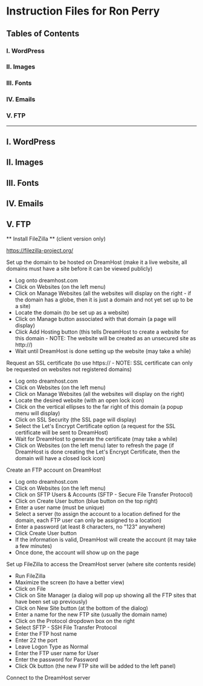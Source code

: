 # Instruction Files for Ron Perry #

## Tables of Contents
### I. WordPress
### II. Images
### III. Fonts
### IV. Emails
### V. FTP

---

## I. WordPress

## II. Images

## III. Fonts

## IV. Emails

## V. FTP

** Install FileZilla ** (client version only)

https://filezilla-project.org/

Set up the domain to be hosted on DreamHost (make it a live website, all domains must have a site before it can be viewed publicly)
- Log onto dreamhost.com
- Click on Websites (on the left menu)
- Click on Manage Websites (all the websites will display on the right - if the domain has a globe, then it is just a domain and not yet set up to be a site)
- Locate the domain (to be set up as a website)
- Click on Manage button associated with that domain (a page will display)
- Click Add Hosting button (this tells DreamHost to create a website for this domain - NOTE: The website will be created as an unsecured site as http://)
- Wait until DreamHost is done setting up the website (may take a while)

Request an SSL certificate (to use https:// - NOTE:  SSL certificate can only be requested on websites not registered domains)
- Log onto dreamhost.com
- Click on Websites (on the left menu)
- Click on Manage Websites (all the websites will display on the right)
- Locate the desired website (with an open lock icon)
- Click on the vertical ellipses to the far right of this domain (a popup menu will display)
- Click on SSL Security (the SSL page will display)
- Select the Let's Encrypt Certificate option (a request for the SSL certificate will be sent to DreamHost)
- Wait for DreamHost to generate the certificate (may take a while)
- Click on Websites (on the left menu) later to refresh the page (if DreamHost is done creating the Let's Encrypt Certificate, then the domain will have a closed lock icon)

Create an FTP account on DreamHost
- Log onto dreamhost.com
- Click on Websites (on the left menu)
- Click on SFTP Users & Accounts (SFTP - Secure File Transfer Protocol)
- Click on Create User button (blue button on the top right)
- Enter a user name (must be unique)
- Select a server (to assign the account to a location defined for the domain, each FTP user can only be assigned to a location)
- Enter a password (at least 8 characters, no "123" anywhere)
- Click Create User button
- If the information is valid, DreamHost will create the account (it may take a few minutes)
- Once done, the account will show up on the page

Set up FileZilla to access the DreamHost server (where site contents reside)
- Run FileZilla
- Maximize the screen (to have a better view)
- Click on File
- Click on Site Manager (a dialog will pop up showing all the FTP sites that have been set up previously)
- Click on New Site button (at the bottom of the dialog)
- Enter a name for the new FTP site (usually the domain name)
- Click on the Protocol dropdown box on the right
- Select SFTP - SSH File Transfer Protocol
- Enter the FTP host name
- Enter 22 the port
- Leave Logon Type as Normal
- Enter the FTP user name for User
- Enter the password for Password
- Click Ok button (the new FTP site will be added to the left panel)

Connect to the DreamHost server

